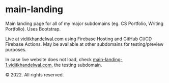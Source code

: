 # main-landing

Main landing page for all of my major subdomains (eg. CS Portfolio, Writing Portfolio). Uses Bootstrap.

Live at [viditkhandelwal.com](https://viditkhandelwal.com) using Firebase Hosting and GitHub CI/CD Firebase Actions. May be available at other subdomains for testing/preview purposes. 

In case live website does not load, check [main-landing-1.viditkhandelwal.com](main-landing-1.viditkhandelwal.com), the testing subdomain. 

&copy; 2022. All rights reserved.
